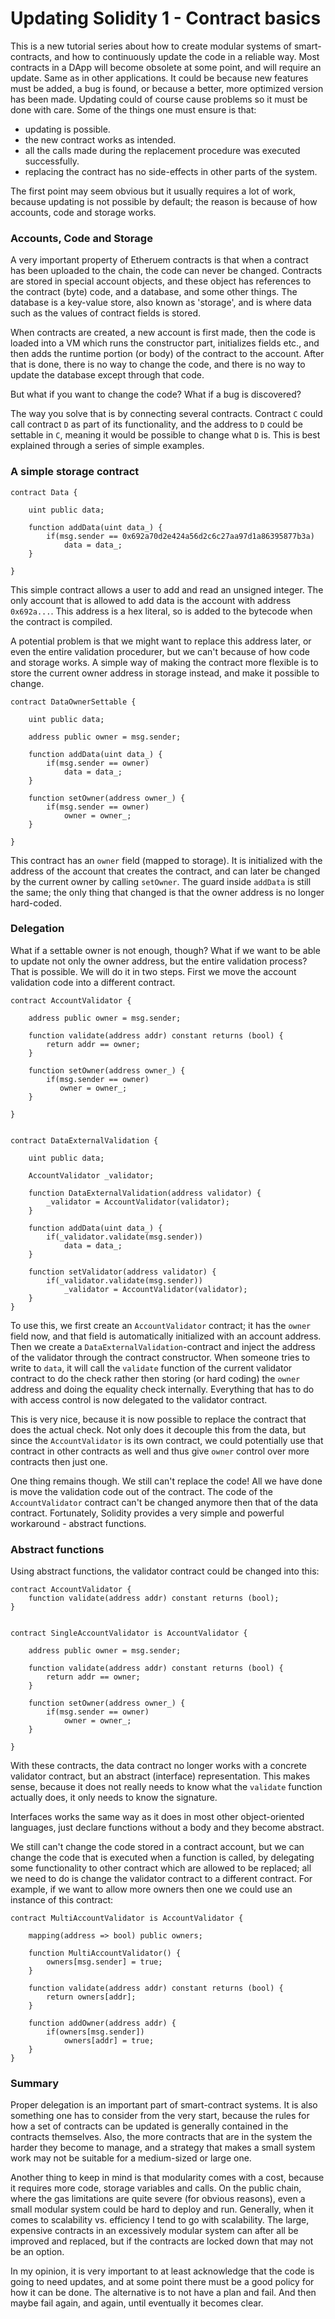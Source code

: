# Updating Solidity 1 - Contract basics

This is a new tutorial series about how to create modular systems of smart-contracts, and how to continuously update the code in a reliable way. Most contracts in a DApp will become obsolete at some point, and will require an update. Same as in other applications. It could be because new features must be added, a bug is found, or because a better, more optimized version has been made. Updating could of course cause problems so it must be done with care. Some of the things one must ensure is that:

- updating is possible.
- the new contract works as intended.
- all the calls made during the replacement procedure was executed successfully.
- replacing the contract has no side-effects in other parts of the system.

The first point may seem obvious but it usually requires a lot of work, because updating is not possible by default; the reason is because of how accounts, code and storage works.

### Accounts, Code and Storage

A very important property of Etheruem contracts is that when a contract has been uploaded to the chain, the code can never be changed. Contracts are stored in special account objects, and these object has references to the contract (byte) code, and a database, and some other things. The database is a key-value store, also known as 'storage', and is where data such as the values of contract fields is stored.

When contracts are created, a new account is first made, then the code is loaded into a VM which runs the constructor part, initializes fields etc., and then adds the runtime portion (or body) of the contract to the account. After that is done, there is no way to change the code, and there is no way to update the database except through that code.

But what if you want to change the code? What if a bug is discovered?

The way you solve that is by connecting several contracts. Contract `C` could call contract `D` as part of its functionality, and the address to `D` could be settable in `C`, meaning it would be possible to change what `D` is. This is best explained through a series of simple examples.

### A simple storage contract

```
contract Data {

    uint public data;

    function addData(uint data_) {
        if(msg.sender == 0x692a70d2e424a56d2c6c27aa97d1a86395877b3a)
            data = data_;
    }
    
}
```

This simple contract allows a user to add and read an unsigned integer. The only account that is allowed to add data is the account with address `0x692a...`. This address is a hex literal, so is added to the bytecode when the contract is compiled.

A potential problem is that we might want to replace this address later, or even the entire validation procedurer, but we can't because of how code and storage works. A simple way of making the contract more flexible is to store the current owner address in storage instead, and make it possible to change.

```
contract DataOwnerSettable {
    
    uint public data;
    
    address public owner = msg.sender;

    function addData(uint data_) {
        if(msg.sender == owner)
            data = data_;
    }
    
    function setOwner(address owner_) {
        if(msg.sender == owner)
            owner = owner_;
    }
    
}
```

This contract has an `owner` field (mapped to storage). It is initialized with the address of the account that creates the contract, and can later be changed by the current owner by calling `setOwner`. The guard inside `addData` is still the same; the only thing that changed is that the owner address is no longer hard-coded.

### Delegation

What if a settable owner is not enough, though? What if we want to be able to update not only the owner address, but the entire validation process? That is possible. We will do it in two steps. First we move the account validation code into a different contract.

```
contract AccountValidator {
    
    address public owner = msg.sender;
    
    function validate(address addr) constant returns (bool) {
        return addr == owner;
    }
    
    function setOwner(address owner_) {
        if(msg.sender == owner)
           owner = owner_;
    }
    
}


contract DataExternalValidation {
    
    uint public data;

    AccountValidator _validator;

    function DataExternalValidation(address validator) {
        _validator = AccountValidator(validator);
    }

    function addData(uint data_) {
        if(_validator.validate(msg.sender))
            data = data_;
    }
    
    function setValidator(address validator) {
        if(_validator.validate(msg.sender))
            _validator = AccountValidator(validator);
    }
}
```

To use this, we first create an `AccountValidator` contract; it has the `owner` field now, and that field is automatically initialized with an account address. Then we create a `DataExternalValidation`-contract and inject the address of the validator through the contract constructor. When someone tries to write to `data`, it will call the `validate` function of the current validator contract to do the check rather then storing (or hard coding) the `owner` address and doing the equality check internally. Everything that has to do with access control is now delegated to the validator contract. 

This is very nice, because it is now possible to replace the contract that does the actual check. Not only does it decouple this from the data, but since the `AccountValidator` is its own contract, we could potentially use that contract in other contracts as well and thus give `owner` control over more contracts then just one.

One thing remains though. We still can't replace the code! All we have done is move the validation code out of the contract. The code of the `AccountValidator` contract can't be changed anymore then that of the data contract. Fortunately, Solidity provides a very simple and powerful workaround - abstract functions. 

### Abstract functions

Using abstract functions, the validator contract could be changed into this:

```
contract AccountValidator {
    function validate(address addr) constant returns (bool);
}


contract SingleAccountValidator is AccountValidator {
    
    address public owner = msg.sender;
    
    function validate(address addr) constant returns (bool) {
        return addr == owner;
    }
    
    function setOwner(address owner_) {
        if(msg.sender == owner)
            owner = owner_;
    }
    
}
```

With these contracts, the data contract no longer works with a concrete validator contract, but an abstract (interface) representation. This makes sense, because it does not really needs to know what the `validate` function actually does, it only needs to know the signature.

Interfaces works the same way as it does in most other object-oriented languages, just declare functions without a body and they become abstract. 

We still can't change the code stored in a contract account, but we can change the code that is executed when a function is called, by delegating some functionality to other contract which are allowed to be replaced; all we need to do is change the validator contract to a different contract. For example, if we want to allow more owners then one we could use an instance of this contract:

```
contract MultiAccountValidator is AccountValidator {
    
    mapping(address => bool) public owners;
    
    function MultiAccountValidator() {
        owners[msg.sender] = true;
    }
    
    function validate(address addr) constant returns (bool) {
        return owners[addr];
    }
    
    function addOwner(address addr) {
        if(owners[msg.sender])
            owners[addr] = true;
    }
}
```

### Summary

Proper delegation is an important part of smart-contract systems. It is also something one has to consider from the very start, because the rules for how a set of contracts can be updated is generally contained in the contracts themselves. Also, the more contracts that are in the system the harder they become to manage, and a strategy that makes a small system work may not be suitable for a medium-sized or large one.

Another thing to keep in mind is that modularity comes with a cost, because it requires more code, storage variables and calls. On the public chain, where the gas limitations are quite severe (for obvious reasons), even a small modular system could be hard to deploy and run. Generally, when it comes to scalability vs. efficiency I tend to go with scalability. The large, expensive contracts in an excessively modular system can after all be improved and replaced, but if the contracts are locked down that may not be an option.

In my opinion, it is very important to at least acknowledge that the code is going to need updates, and at some point there must be a good policy for how it can be done. The alternative is to not have a plan and fail. And then maybe fail again, and again, until eventually it becomes clear.